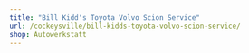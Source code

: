 ```yaml
---
title: "Bill Kidd's Toyota Volvo Scion Service"
url: /cockeysville/bill-kidds-toyota-volvo-scion-service/
shop: Autowerkstatt
---
```

